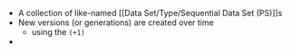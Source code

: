 - A collection of like-named [[Data Set/Type/Sequential Data Set (PS)]]s
- New versions (or generations) are created over time
	- using the `(+1)`
-
